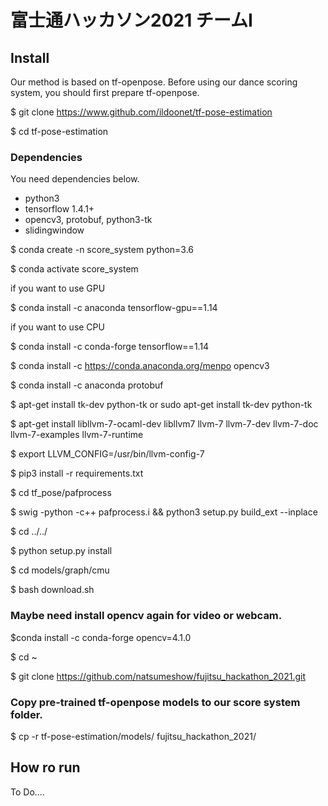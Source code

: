 # 富士通ハッカソン2021 チームI


## Install
Our method is based on tf-openpose. Before using our dance scoring system, you should first prepare tf-openpose.


$ git clone https://www.github.com/ildoonet/tf-pose-estimation

$ cd tf-pose-estimation

### Dependencies

You need dependencies below.

- python3
- tensorflow 1.4.1+
- opencv3, protobuf, python3-tk
- slidingwindow


$ conda create -n score_system python=3.6


$ conda activate score_system


if you want to use GPU 

$ conda install -c anaconda tensorflow-gpu==1.14

if you want to use CPU 

$ conda install -c conda-forge tensorflow==1.14

$ conda install -c https://conda.anaconda.org/menpo opencv3

$ conda install -c anaconda protobuf

$ apt-get install tk-dev python-tk or sudo apt-get install tk-dev python-tk

$ apt-get install libllvm-7-ocaml-dev libllvm7 llvm-7 llvm-7-dev llvm-7-doc llvm-7-examples llvm-7-runtime

$ export LLVM_CONFIG=/usr/bin/llvm-config-7

$ pip3 install -r requirements.txt

$ cd tf_pose/pafprocess

$ swig -python -c++ pafprocess.i && python3 setup.py build_ext --inplace

$ cd ../../

$ python setup.py install

$ cd models/graph/cmu

$ bash download.sh



### Maybe need install opencv again for video or webcam.

$conda install -c conda-forge opencv=4.1.0

$ cd ~

$ git clone https://github.com/natsumeshow/fujitsu_hackathon_2021.git

### Copy pre-trained tf-openpose models to our score system folder.

$ cp -r tf-pose-estimation/models/ fujitsu_hackathon_2021/

## How ro run 
To Do....


